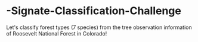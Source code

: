 # -Signate-Classification-Challenge
Let's classify forest types (7 species) from the tree observation information of Roosevelt National Forest in Colorado!
